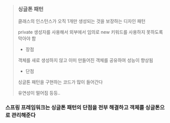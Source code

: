 > ### 싱글톤 패턴
>
> 클래스의 인스턴스가 오직 1개만 생성되는 것을 보장하는 디자인 패턴
>
> private 생성자를 사용해서 외부에서 임의로 new 키워드를 사용하지 못하도록 막아야 함
>
> - 장점
>
> 객체를 새로 생성하지 않고 이미 만들어진 객체를 공유하여 성능이 향상됨
>
> - 단점
>
> 싱글톤 패턴을 구현하는 코드가 많이 들어간다
>
> 유연성이 떨어짐 등등..

### 스프링 프레임워크는 싱글톤 패턴의 단점을 전부 해결하고 객체를 싱글톤으로 관리해준다
